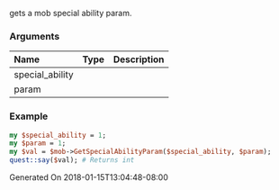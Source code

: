 gets a mob special ability param.
### Arguments
**Name**|**Type**|**Description**
:---|:---|:---
special_ability||
param||

### Example

```perl
my $special_ability = 1;
my $param = 1;
my $val = $mob->GetSpecialAbilityParam($special_ability, $param);
quest::say($val); # Returns int
```


Generated On 2018-01-15T13:04:48-08:00